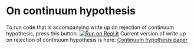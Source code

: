 # On continuum hypothesis 
To run code that is accompanying write up on rejection of continuum hypothesis, press this button: [![Run on Repl.it](https://repl.it/badge/github/altern/continuum-hypothesis)](https://repl.it/@altern/continuum-hypothesis)
Current version of write up on rejection of continuum hypothesis is here: [Continuum hypothesis paper](http://versioningright.com/continuum-hypothesis-paper.pdf)
